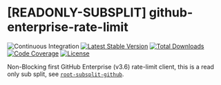 # [READONLY-SUBSPLIT] github-enterprise-rate-limit


![Continuous Integration](https://github.com/php-api-clients/github-enterprise-rate-limit/workflows/Continuous%20Integration/badge.svg)
[![Latest Stable Version](https://poser.pugx.org/api-clients/github-enterprise-rate-limit/v/stable.png)](https://packagist.org/packages/api-clients/github-enterprise-rate-limit)
[![Total Downloads](https://poser.pugx.org/api-clients/github-enterprise-rate-limit/downloads.png)](https://packagist.org/packages/api-clients/github-enterprise-rate-limit)
[![Code Coverage](https://scrutinizer-ci.com/g/php-api-clients/github-enterprise-rate-limit/badges/coverage.png?b==)](https://scrutinizer-ci.com/g/php-api-clients/github-enterprise-rate-limit/?branch=)
[![License](https://poser.pugx.org/api-clients/github-enterprise-rate-limit/license.png)](https://packagist.org/packages/api-clients/github-enterprise-rate-limit)

Non-Blocking first GitHub Enterprise (v3.6) rate-limit client, this is a read only sub split, see [`root-subsplit-github`](https://github.com/php-api-clients/root-subsplit-github).
